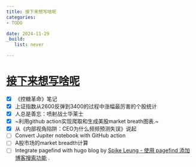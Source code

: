 ```yaml
---
title: 接下来想写啥呢
categories:
- TODO

date: 2024-11-29
_build:
   list: never

---
```


# [接下来想写啥呢](https://github.com/chinobing/chinobing.github.io/issues/2)

- [x] 《控糖革命》笔记
- [x] 上证指数从2600反弹到3400的过程中涨幅最厉害的个股统计
- [x] 人总是善忘：喷射战士华莱士
- [x] ~利用github action实现爬取和生成美股market breath图表.~
- [x] 从《内部视角陷阱：CEO为什么频频预测失误》说起
- [ ] Convert Jupiter notebook with GitHub action
- [ ] A股市场的market breadth计算
- [ ] Integrate pagefind with hugo blog by [Spike Leung - 使用 pagefind 添加博客搜索功能](https://taxodium.ink/use-pagefind-to-search-blog.html) .